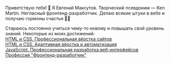 Приветствую тебя! 👋 Я Евгений Максутов. Творческий псевдоним &#8212; Ken Martin. Негласный фронтенд-разработчик. Делаю всякие штуки в вебе и получаю гормоны счастья 💪🥳

Стараюсь постоянно учиться чему-то новому и повышать свой уровень знаний. Некоторые из моих достижений:  
[HTML и CSS. Профессиональная вёрстка сайтов](https://assets.htmlacademy.ru/certificates/intensive/193/1675851.pdf?1649374911&_ga=2.47352679.1107567353.1663178481-805558758.1661016532)  
[HTML и CSS. Адаптивная вёрстка и автоматизация](https://assets.htmlacademy.ru/certificates/intensive/203/1675851.pdf?1643308543&_ga=2.47352679.1107567353.1663178481-805558758.1661016532)  
[JavaScript. Профессиональная разработка веб-интерфейсов](https://assets.htmlacademy.ru/certificates/intensive/209/1675851.pdf?1649699780&_ga=2.47352679.1107567353.1663178481-805558758.1661016532)  
[Профессия "Фронтенд-разработчик"](https://assets.htmlacademy.ru/certificates/profession/23/1675851.pdf?1649701728&_ga=2.11116660.1107567353.1663178481-805558758.1661016532)
